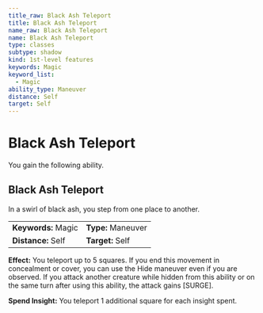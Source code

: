 ```yaml
---
title_raw: Black Ash Teleport
title: Black Ash Teleport
name_raw: Black Ash Teleport
name: Black Ash Teleport
type: classes
subtype: shadow
kind: 1st-level features
keywords: Magic
keyword_list:
  - Magic
ability_type: Maneuver
distance: Self
target: Self
---
```


# Black Ash Teleport

You gain the following ability.

## Black Ash Teleport

In a swirl of black ash, you step from one place to another.

|                     |                    |
| :------------------ | :----------------- |
| **Keywords:** Magic | **Type:** Maneuver |
| **Distance:** Self  | **Target:** Self   |

**Effect:** You teleport up to 5 squares. If you end this movement in concealment or cover, you can use the Hide maneuver even if you are observed. If you attack another creature while hidden from this ability or on the same turn after using this ability, the attack gains \[SURGE\].

**Spend Insight:** You teleport 1 additional square for each insight spent.
